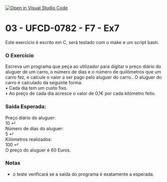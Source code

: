 [![Open in Visual Studio Code](https://classroom.github.com/assets/open-in-vscode-c66648af7eb3fe8bc4f294546bfd86ef473780cde1dea487d3c4ff354943c9ae.svg)](https://classroom.github.com/online_ide?assignment_repo_id=10294239&assignment_repo_type=AssignmentRepo)
# 03 - UFCD-0782 - F7 - Ex7
Este exercício é escrito em C, será testado com o make e um script bash.

### O Exercício
Escreva um programa que peça ao utilizador para digitar o preço diário do aluguer de um
carro, o número de dias e o número de quilômetros que um carro fez, e calcule o valor a ser
pago pelo aluguer do carro.. O aluguer do carro é calculado da seguinte forma:  
• Cada dia tem um custo fixo.  
• Ao preço de cada dia acresce o valor de 0,1€ por cada kilómetro feito.  

### Saída Esperada:
Preço diário do aluguer:  
10 ↵  
Número de dias do aluguer:  
5 ↵  
Kilómetros realizados:  
100 ↵  
O preço do aluguer é 60 Euros.  
 
### Notas
- o teste verificará se a saída do programa é exatamente a esperada.  
